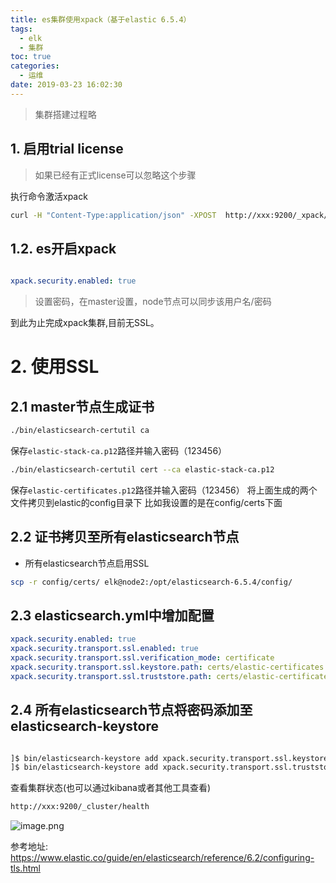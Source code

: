 ```yaml
---
title: es集群使用xpack（基于elastic 6.5.4）
tags:
  - elk
  - 集群
toc: true
categories:
  - 运维
date: 2019-03-23 16:02:30
---
```


> 集群搭建过程略
## 1. 启用trial license
> 如果已经有正式license可以忽略这个步骤  

执行命令激活xpack
```sh
curl -H "Content-Type:application/json" -XPOST  http://xxx:9200/_xpack/license/start_trial?acknowledge=true
```
## 1.2. es开启xpack
<!-- more -->
```yml

xpack.security.enabled: true
```
> 设置密码，在master设置，node节点可以同步该用户名/密码

到此为止完成xpack集群,目前无SSL。

# 2. 使用SSL
## 2.1 master节点生成证书
```sh
./bin/elasticsearch-certutil ca
```
保存`elastic-stack-ca.p12`路径并输入密码（123456）
```sh
./bin/elasticsearch-certutil cert --ca elastic-stack-ca.p12
```
保存`elastic-certificates.p12`路径并输入密码（123456）
将上面生成的两个文件拷贝到elastic的config目录下
比如我设置的是在config/certs下面


## 2.2 证书拷贝至所有elasticsearch节点
- 所有elasticsearch节点启用SSL
```sh
scp -r config/certs/ elk@node2:/opt/elasticsearch-6.5.4/config/
```

## 2.3 elasticsearch.yml中增加配置
```yml
xpack.security.enabled: true
xpack.security.transport.ssl.enabled: true
xpack.security.transport.ssl.verification_mode: certificate
xpack.security.transport.ssl.keystore.path: certs/elastic-certificates.p12
xpack.security.transport.ssl.truststore.path: certs/elastic-certificates.p12
```  

## 2.4 所有elasticsearch节点将密码添加至elasticsearch-keystore
```sh

]$ bin/elasticsearch-keystore add xpack.security.transport.ssl.keystore.secure_password
]$ bin/elasticsearch-keystore add xpack.security.transport.ssl.truststore.secure_password
```

查看集群状态(也可以通过kibana或者其他工具查看)
```sh
http://xxx:9200/_cluster/health
```
![image.png](/images/2019/03/23/83450670-4d42-11e9-935c-498aaea502b1.png)

参考地址: https://www.elastic.co/guide/en/elasticsearch/reference/6.2/configuring-tls.html
